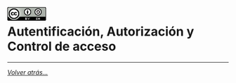 <img src="../../imagenes/MI-LICENCIA88x31.png" style="float: left; margin-right: 10px;" />

# Autentificación, Autorización y Control de acceso
________________________________________
*[Volver atrás...](../README.md)*